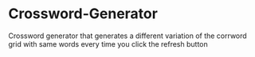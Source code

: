 # Crossword-Generator
Crossword generator that generates a different variation of the corrword grid with same words every time you click the refresh button
